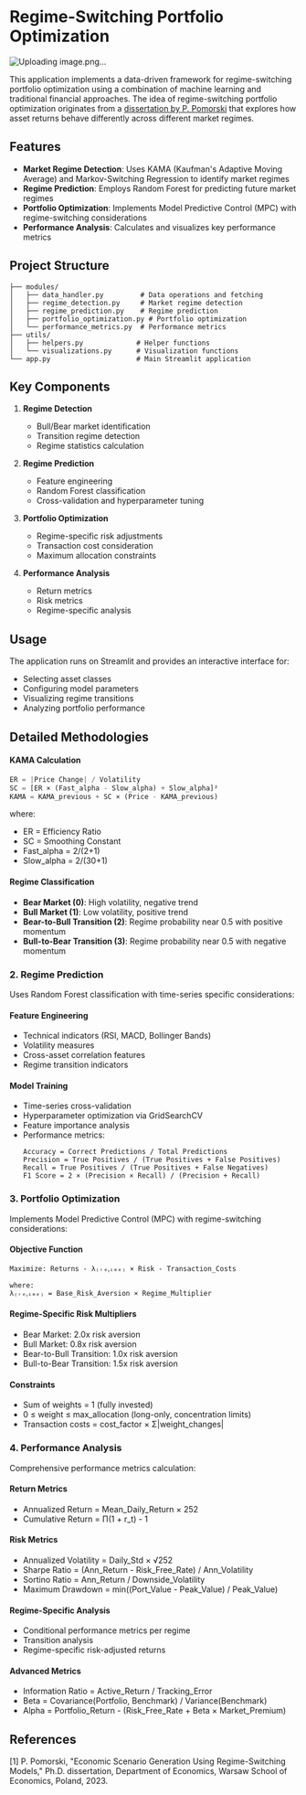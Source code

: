 
# Regime-Switching Portfolio Optimization
![Uploading image.png…]()

This application implements a data-driven framework for regime-switching portfolio optimization using a combination of machine learning and traditional financial approaches. The idea of regime-switching portfolio optimization originates from a [dissertation by P. Pomorski](https://www.nber.org/papers/w17703) that explores how asset returns behave differently across different market regimes.

## Features

- **Market Regime Detection**: Uses KAMA (Kaufman's Adaptive Moving Average) and Markov-Switching Regression to identify market regimes
- **Regime Prediction**: Employs Random Forest for predicting future market regimes
- **Portfolio Optimization**: Implements Model Predictive Control (MPC) with regime-switching considerations
- **Performance Analysis**: Calculates and visualizes key performance metrics

## Project Structure

```
├── modules/
│   ├── data_handler.py         # Data operations and fetching
│   ├── regime_detection.py     # Market regime detection
│   ├── regime_prediction.py    # Regime prediction
│   ├── portfolio_optimization.py # Portfolio optimization
│   └── performance_metrics.py  # Performance metrics
├── utils/
│   ├── helpers.py             # Helper functions
│   └── visualizations.py      # Visualization functions
└── app.py                     # Main Streamlit application
```

## Key Components

1. **Regime Detection**
   - Bull/Bear market identification
   - Transition regime detection
   - Regime statistics calculation

2. **Regime Prediction**
   - Feature engineering
   - Random Forest classification
   - Cross-validation and hyperparameter tuning

3. **Portfolio Optimization**
   - Regime-specific risk adjustments
   - Transaction cost consideration
   - Maximum allocation constraints

4. **Performance Analysis**
   - Return metrics
   - Risk metrics
   - Regime-specific analysis

## Usage

The application runs on Streamlit and provides an interactive interface for:
- Selecting asset classes
- Configuring model parameters
- Visualizing regime transitions
- Analyzing portfolio performance

## Detailed Methodologies

#### KAMA Calculation
```python
ER = |Price Change| / Volatility
SC = [ER × (Fast_alpha - Slow_alpha) + Slow_alpha]²
KAMA = KAMA_previous + SC × (Price - KAMA_previous)
```
where:
- ER = Efficiency Ratio
- SC = Smoothing Constant
- Fast_alpha = 2/(2+1)
- Slow_alpha = 2/(30+1)

#### Regime Classification
- **Bear Market (0)**: High volatility, negative trend
- **Bull Market (1)**: Low volatility, positive trend
- **Bear-to-Bull Transition (2)**: Regime probability near 0.5 with positive momentum
- **Bull-to-Bear Transition (3)**: Regime probability near 0.5 with negative momentum

### 2. Regime Prediction
Uses Random Forest classification with time-series specific considerations:

#### Feature Engineering
- Technical indicators (RSI, MACD, Bollinger Bands)
- Volatility measures
- Cross-asset correlation features
- Regime transition indicators

#### Model Training
- Time-series cross-validation
- Hyperparameter optimization via GridSearchCV
- Feature importance analysis
- Performance metrics:
  ```
  Accuracy = Correct Predictions / Total Predictions
  Precision = True Positives / (True Positives + False Positives)
  Recall = True Positives / (True Positives + False Negatives)
  F1 Score = 2 × (Precision × Recall) / (Precision + Recall)
  ```

### 3. Portfolio Optimization
Implements Model Predictive Control (MPC) with regime-switching considerations:

#### Objective Function
```
Maximize: Returns - λ₍ᵣₑᵧᵢₘₑ₎ × Risk - Transaction_Costs

where:
λ₍ᵣₑᵧᵢₘₑ₎ = Base_Risk_Aversion × Regime_Multiplier
```

#### Regime-Specific Risk Multipliers
- Bear Market: 2.0x risk aversion
- Bull Market: 0.8x risk aversion
- Bear-to-Bull Transition: 1.0x risk aversion
- Bull-to-Bear Transition: 1.5x risk aversion

#### Constraints
- Sum of weights = 1 (fully invested)
- 0 ≤ weight ≤ max_allocation (long-only, concentration limits)
- Transaction costs = cost_factor × Σ|weight_changes|

### 4. Performance Analysis
Comprehensive performance metrics calculation:

#### Return Metrics
- Annualized Return = Mean_Daily_Return × 252
- Cumulative Return = Π(1 + r_t) - 1

#### Risk Metrics
- Annualized Volatility = Daily_Std × √252
- Sharpe Ratio = (Ann_Return - Risk_Free_Rate) / Ann_Volatility
- Sortino Ratio = Ann_Return / Downside_Volatility
- Maximum Drawdown = min((Port_Value - Peak_Value) / Peak_Value)

#### Regime-Specific Analysis
- Conditional performance metrics per regime
- Transition analysis
- Regime-specific risk-adjusted returns

#### Advanced Metrics
- Information Ratio = Active_Return / Tracking_Error
- Beta = Covariance(Portfolio, Benchmark) / Variance(Benchmark)
- Alpha = Portfolio_Return - (Risk_Free_Rate + Beta × Market_Premium)

## References

[1] P. Pomorski, "Economic Scenario Generation Using Regime-Switching Models," Ph.D. dissertation, Department of Economics, Warsaw School of Economics, Poland, 2023.
